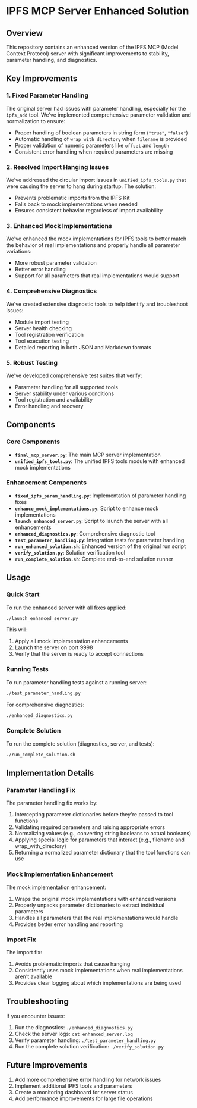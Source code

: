 # IPFS MCP Server Enhanced Solution

## Overview

This repository contains an enhanced version of the IPFS MCP (Model Context Protocol) server with significant improvements to stability, parameter handling, and diagnostics.

## Key Improvements

### 1. Fixed Parameter Handling

The original server had issues with parameter handling, especially for the `ipfs_add` tool. We've implemented comprehensive parameter validation and normalization to ensure:

- Proper handling of boolean parameters in string form (`"true"`, `"false"`)
- Automatic handling of `wrap_with_directory` when `filename` is provided
- Proper validation of numeric parameters like `offset` and `length`
- Consistent error handling when required parameters are missing

### 2. Resolved Import Hanging Issues

We've addressed the circular import issues in `unified_ipfs_tools.py` that were causing the server to hang during startup. The solution:

- Prevents problematic imports from the IPFS Kit
- Falls back to mock implementations when needed
- Ensures consistent behavior regardless of import availability

### 3. Enhanced Mock Implementations

We've enhanced the mock implementations for IPFS tools to better match the behavior of real implementations and properly handle all parameter variations:

- More robust parameter validation
- Better error handling
- Support for all parameters that real implementations would support

### 4. Comprehensive Diagnostics

We've created extensive diagnostic tools to help identify and troubleshoot issues:

- Module import testing
- Server health checking
- Tool registration verification
- Tool execution testing
- Detailed reporting in both JSON and Markdown formats

### 5. Robust Testing

We've developed comprehensive test suites that verify:

- Parameter handling for all supported tools
- Server stability under various conditions
- Tool registration and availability
- Error handling and recovery

## Components

### Core Components

- **`final_mcp_server.py`**: The main MCP server implementation
- **`unified_ipfs_tools.py`**: The unified IPFS tools module with enhanced mock implementations

### Enhancement Components

- **`fixed_ipfs_param_handling.py`**: Implementation of parameter handling fixes
- **`enhance_mock_implementations.py`**: Script to enhance mock implementations
- **`launch_enhanced_server.py`**: Script to launch the server with all enhancements
- **`enhanced_diagnostics.py`**: Comprehensive diagnostic tool
- **`test_parameter_handling.py`**: Integration tests for parameter handling
- **`run_enhanced_solution.sh`**: Enhanced version of the original run script
- **`verify_solution.py`**: Solution verification tool
- **`run_complete_solution.sh`**: Complete end-to-end solution runner

## Usage

### Quick Start

To run the enhanced server with all fixes applied:

```bash
./launch_enhanced_server.py
```

This will:
1. Apply all mock implementation enhancements
2. Launch the server on port 9998
3. Verify that the server is ready to accept connections

### Running Tests

To run parameter handling tests against a running server:

```bash
./test_parameter_handling.py
```

For comprehensive diagnostics:

```bash
./enhanced_diagnostics.py
```

### Complete Solution

To run the complete solution (diagnostics, server, and tests):

```bash
./run_complete_solution.sh
```

## Implementation Details

### Parameter Handling Fix

The parameter handling fix works by:

1. Intercepting parameter dictionaries before they're passed to tool functions
2. Validating required parameters and raising appropriate errors
3. Normalizing values (e.g., converting string booleans to actual booleans)
4. Applying special logic for parameters that interact (e.g., filename and wrap_with_directory)
5. Returning a normalized parameter dictionary that the tool functions can use

### Mock Implementation Enhancement

The mock implementation enhancement:

1. Wraps the original mock implementations with enhanced versions
2. Properly unpacks parameter dictionaries to extract individual parameters
3. Handles all parameters that the real implementations would handle
4. Provides better error handling and reporting

### Import Fix

The import fix:

1. Avoids problematic imports that cause hanging
2. Consistently uses mock implementations when real implementations aren't available
3. Provides clear logging about which implementations are being used

## Troubleshooting

If you encounter issues:

1. Run the diagnostics: `./enhanced_diagnostics.py`
2. Check the server logs: `cat enhanced_server.log`
3. Verify parameter handling: `./test_parameter_handling.py`
4. Run the complete solution verification: `./verify_solution.py`

## Future Improvements

1. Add more comprehensive error handling for network issues
2. Implement additional IPFS tools and parameters
3. Create a monitoring dashboard for server status
4. Add performance improvements for large file operations
